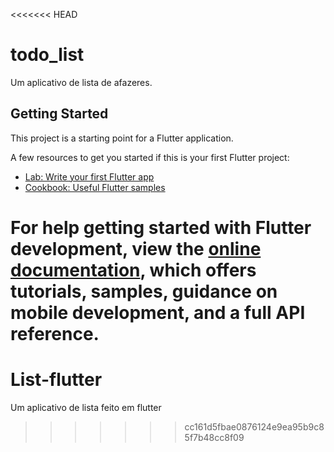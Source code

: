 <<<<<<< HEAD
# todo_list

Um aplicativo de lista de afazeres.

## Getting Started

This project is a starting point for a Flutter application.

A few resources to get you started if this is your first Flutter project:

- [Lab: Write your first Flutter app](https://docs.flutter.dev/get-started/codelab)
- [Cookbook: Useful Flutter samples](https://docs.flutter.dev/cookbook)

For help getting started with Flutter development, view the
[online documentation](https://docs.flutter.dev/), which offers tutorials,
samples, guidance on mobile development, and a full API reference.
=======
# List-flutter
Um aplicativo de lista feito em flutter
>>>>>>> cc161d5fbae0876124e9ea95b9c85f7b48cc8f09
